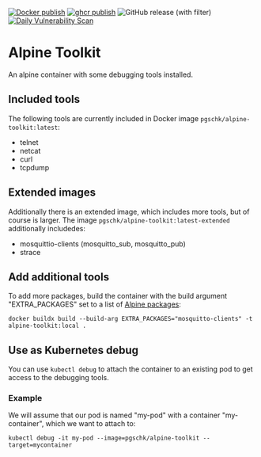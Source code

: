 [![Docker publish](https://github.com/pgschk/alpine-toolkit/actions/workflows/docker-publish.yml/badge.svg)](https://github.com/pgschk/alpine-toolkit/actions/workflows/docker-publish.yml)
[![ghcr publish](https://github.com/pgschk/alpine-toolkit/actions/workflows/ghcr-publish.yml/badge.svg)](https://github.com/pgschk/alpine-toolkit/actions/workflows/ghcr-publish.yml)
![GitHub release (with filter)](https://img.shields.io/github/v/release/pgschk/alpine-linux)
[![Daily Vulnerability Scan](https://github.com/pgschk/alpine-toolkit/actions/workflows/trivy-schedule.yml/badge.svg)](https://github.com/pgschk/alpine-toolkit/actions/workflows/trivy-schedule.yml)


# Alpine Toolkit

An alpine container with some debugging tools installed.


## Included tools

The following tools are currently included in Docker image `pgschk/alpine-toolkit:latest`:

- telnet
- netcat
- curl
- tcpdump


## Extended images

Additionally there is an extended image, which includes more tools, but of course is larger.
The image `pgschk/alpine-toolkit:latest-extended` additionally includedes:

- mosquittio-clients (mosquitto_sub, mosquitto_pub)
- strace


## Add additional tools

To add more packages, build the container with the build argument "EXTRA_PACKAGES" set to a list of [Alpine packages](https://pkgs.alpinelinux.org/packages):

```
docker buildx build --build-arg EXTRA_PACKAGES="mosquitto-clients" -t alpine-toolkit:local .
```


## Use as Kubernetes debug

You can use `kubectl debug` to attach the container to an existing pod to get access to the debugging tools.

### Example

We will assume that our pod is named "my-pod" with a container "my-container", which we want to attach to:

```
kubectl debug -it my-pod --image=pgschk/alpine-toolkit --target=mycontainer
```